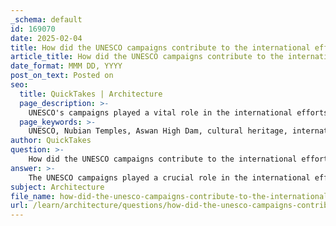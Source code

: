 ```yaml
---
_schema: default
id: 169070
date: 2025-02-04
title: How did the UNESCO campaigns contribute to the international effort to salvage the Nubian Temples?
article_title: How did the UNESCO campaigns contribute to the international effort to salvage the Nubian Temples?
date_format: MMM DD, YYYY
post_on_text: Posted on
seo:
  title: QuickTakes | Architecture
  page_description: >-
    UNESCO's campaigns played a vital role in the international efforts to salvage the Nubian Temples, particularly in response to the construction of the Aswan High Dam, combining international coordination, cultural preservation, and ethical considerations.
  page_keywords: >-
    UNESCO, Nubian Temples, Aswan High Dam, cultural heritage, international cooperation, preservation, architectural preservation, cultural intervention, humanitarian efforts, ethical implications
author: QuickTakes
question: >-
    How did the UNESCO campaigns contribute to the international effort to salvage the Nubian Temples?
answer: >-
    The UNESCO campaigns played a crucial role in the international effort to salvage the Nubian Temples, particularly in response to the significant threat posed by the construction of the Aswan High Dam, which led to the creation of Lake Nasser. Here are the key contributions of UNESCO in this context:\n\n1. **International Coordination**: UNESCO spearheaded the International Campaign to Save the Monuments of Nubia, which involved over fifty nations and a substantial budget of approximately forty million dollars. This campaign was essential in mobilizing global resources and expertise to address the urgent need for preservation of the temples.\n\n2. **Cultural Intervention**: The campaign exemplified a form of cultural intervention, where UNESCO engaged in the preservation of cultural heritage through international cooperation. This involved not only the physical relocation of monuments but also ethical considerations regarding the impact on local populations and the integrity of cultural heritage.\n\n3. **Humanitarian Rhetoric**: UNESCO leaders framed the campaign as a moral obligation to protect cultural heritage, emphasizing the need to balance development with the preservation of historical sites. This humanitarian rhetoric helped garner support and raise awareness about the significance of the Nubian Temples, both culturally and historically.\n\n4. **Architectural Preservation Techniques**: The campaign involved the survey, dismantling, and relocation of twenty-four Egyptian temples. This monumental architectural effort highlighted the application of advanced preservation techniques and the ethical debates surrounding the relocation of cultural artifacts. The discussions included the implications of moving these structures away from their original context and the potential loss of cultural significance.\n\n5. **Legacy and Reflection**: The campaign not only focused on immediate preservation but also reflected on the broader themes of architecture, economy, and politics in the twentieth century. It critiqued the ethical implications of cultural exchange and the impact of these actions on Nubian populations, particularly the displacement of approximately 120,000 Nubians due to the dam's construction.\n\nIn summary, UNESCO's campaigns were instrumental in the international effort to salvage the Nubian Temples, combining diplomatic, ethical, and technical approaches to address the challenges posed by modern development while striving to preserve invaluable cultural heritage. The legacy of these efforts continues to influence contemporary cultural politics and discussions around architectural conservation.
subject: Architecture
file_name: how-did-the-unesco-campaigns-contribute-to-the-international-effort-to-salvage-the-nubian-temples.md
url: /learn/architecture/questions/how-did-the-unesco-campaigns-contribute-to-the-international-effort-to-salvage-the-nubian-temples
---
```


&nbsp;